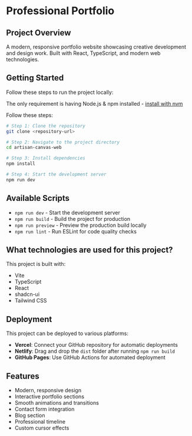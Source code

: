 # Professional Portfolio

## Project Overview

A modern, responsive portfolio website showcasing creative development and design work. Built with React, TypeScript, and modern web technologies.

## Getting Started

Follow these steps to run the project locally:

The only requirement is having Node.js & npm installed - [install with nvm](https://github.com/nvm-sh/nvm#installing-and-updating)

Follow these steps:

```sh
# Step 1: Clone the repository
git clone <repository-url>

# Step 2: Navigate to the project directory
cd artisan-canvas-web

# Step 3: Install dependencies
npm install

# Step 4: Start the development server
npm run dev
```

## Available Scripts

- `npm run dev` - Start the development server
- `npm run build` - Build the project for production
- `npm run preview` - Preview the production build locally
- `npm run lint` - Run ESLint for code quality checks

## What technologies are used for this project?

This project is built with:

- Vite
- TypeScript
- React
- shadcn-ui
- Tailwind CSS

## Deployment

This project can be deployed to various platforms:

- **Vercel**: Connect your GitHub repository for automatic deployments
- **Netlify**: Drag and drop the `dist` folder after running `npm run build`
- **GitHub Pages**: Use GitHub Actions for automated deployment

## Features

- Modern, responsive design
- Interactive portfolio sections
- Smooth animations and transitions
- Contact form integration
- Blog section
- Professional timeline
- Custom cursor effects
